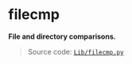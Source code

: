 # filecmp

**File and directory comparisons.**

> Source code: [`Lib/filecmp.py`](https://github.com/python/cpython/tree/3.11/Lib/filecmp.py)